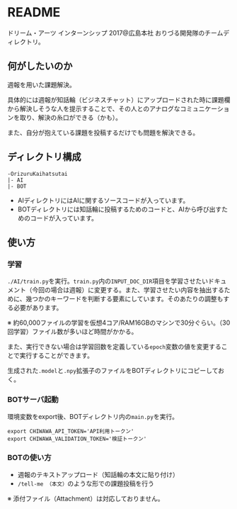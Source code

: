 # README

ドリーム・アーツ インターンシップ 2017@広島本社 おりづる開発隊のチームディレクトリ。


## 何がしたいのか

週報を用いた課題解決。

具体的には週報が知話輪（ビジネスチャット）にアップロードされた時に課題欄から解決しそうな人を提示することで、その人とのアナログなコミュニケーションを取り、解決の糸口ができる（かも）。

また、自分が抱えている課題を投稿するだけでも問題を解決できる。

## ディレクトリ構成

```
-OrizuruKaihatsutai
|- AI
|- BOT
```

- AIディレクトリにはAIに関するソースコードが入っています。
- BOTディレクトリには知話輪に投稿するためのコードと、AIから呼び出すためのコードが入っています。

## 使い方

### 学習

`./AI/train.py`を実行。`train.py`内の`INPUT_DOC_DIR`項目を学習させたいドキュメント（今回の場合は週報）に変更する。また、学習させたい内容を抽出するために、幾つかのキーワードを判断する要素にしています。そのあたりの調整もする必要があります。

※ 約60,000ファイルの学習を仮想4コア/RAM16GBのマシンで30分ぐらい。（30回学習）ファイル数が多いほど時間がかかる。

また、実行できない場合は学習回数を定義している`epoch`変数の値を変更することで実行することができます。

生成された`.model`と`.npy`拡張子のファイルをBOTディレクトリにコピーしておく。

### BOTサーバ起動

環境変数をexport後、BOTディレクトリ内の`main.py`を実行。

```
export CHIWAWA_API_TOKEN='API利用トークン'
export CHIWAWA_VALIDATION_TOKEN='検証トークン'
```

### BOTの使い方

- 週報のテキストアップロード（知話輪の本文に貼り付け）
- `/tell-me （本文）`のような形での課題投稿を行う

※ 添付ファイル（Attachment）は対応しておりません。
